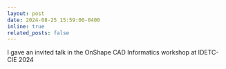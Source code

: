 ```yaml
---
layout: post
date: 2024-08-25 15:59:00-0400
inline: true
related_posts: false
---
```


I gave an invited talk in the OnShape CAD Informatics workshop at IDETC-CIE 2024